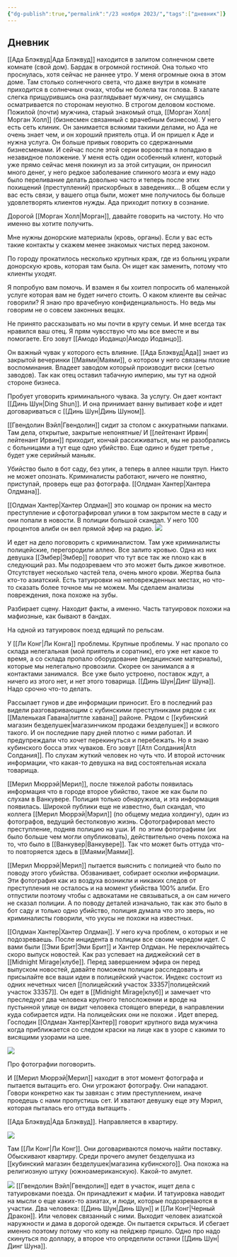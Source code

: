 ```yaml
---
{"dg-publish":true,"permalink":"/23 ноября 2023/","tags":["дневник"]}
---
```


## Дневник
[[Ада Блэквуд\|Ада Блэквуд]] находится в залитом солнечном свете комнате (свой дом). Бардак в огромной гостиной. Она только что проснулась, хотя сейчас не раннее утро. У меня огромные окна в этом доме. Там столько солнечного света, что даже внутри в комнате приходится в солнечных очках, чтобы не болела так голова. В халате слегка прищурившись она разглядывает мужчину, он смущаясь осматривается по сторонам неуютно. В строгом деловом костюме. Пожилой (почти) мужчина, старый знакомый отца, [[Морган Холл\|Морган Холл]] (бизнесмен связанный с врачебным бизнесом). У него есть сеть клиник. Он занимается всякими такими делами, но Ада не очень знает чем, и он хороший приятель отца. И он пришел к Аде и нужна услуга. Он больше привык говорить со сдержанными бизнесменами. И сейчас после этой серии воровства я попадаю в незавидное положение. У меня есть один особенный клиент, который уже прямо сейчас меня покинул из за этой ситуации, он приносил много денег, у него редкое заболевание спинного мозга и ему надо было переливание делать довольно часто и теперь после этих похищений (преступлений) прискорбных в заведениях... В общем если у вас есть связи, у вашего отца были, может мне получилось бы больше удовлетворять клиентов нужды. Ада приходит потиху в сознание.

Дорогой [[Морган Холл\|Морган]], давайте говорить на чистоту. Но что именно вы хотите получить.

Мне нужны донорские материалы (кровь, органы). Если у вас есть такие контакты у скажем менее знакомых чистых перед законом.

По городу прокатилось несколько крупных краж, где из больниц украли донорскую кровь, которая там была. Он ищет как заменить, потому что клиенты уходят.

Я попробую вам помочь. И взамен я бы хоител попросить об маленькой услуге которая вам не будет ничего стоить. О каком клиенте вы сейчас говорили? Я знаю про врачебную конфиденциальность. Но ведь мы говорим не о совсем законных вещах.

Не принято рассказывать но мы почти в кругу семьи. И мне всегда так нравился ваш отец. Я прям чувсствую что мы все вместе и вы помогаете. Его зовут [[Амодо Иоданцо\|Амодо Иоданцо]].

Он важный чувак у которого есть влияние. [[Ада Блэквуд\|Ада]] знает из закрытой вечеринки [[Маями\|Маями]], о котором у него связаны плохие воспоминания. Владеет заводом который производит виски (сетью заводов). Так как отец оставил табачную империю, мы тут на одной стороне бизнеса.

Пробует уговорить криминального чувака. За услугу. Он дает контакт [[Динь Шун\|Ding Shun]]. И она принимает ванну выпивает кофе и идет договариваться с [[Динь Шун\|Динь Шуном]].

[[Гвендолин Вэйл\|Гвендолин]] сидит за столом с аккуратными папками. Там дела, открытые, закрытые непонятные/ И [[лейтенант Ирвин\|лейтенант Ирвин]] приходит, кончай рассиживаться, мы не разобрались с больницами а тут еще одно убийство. Еще одино и будет третье , будет уже серийный маньяк.

Убийство было в бот саду, без улик, а теперь в аллее нашли труп. Никто не может опознать. Криминалисты работают, ничего не понятно, приступай, проверь еще раз фотографа. [[Олдман Хантер\|Хантера Олдмана]].

[[Олдман Хантер\|Хантер Олдман]] это кошмар он проник на место преступление и сфотографировал улики в том закрытом месте в саду и они попали в новости. В полиции большой скандал. У него 100 процентов алиби он вел прямой эфир на радио.
![](https://foundry.owlbeardm.com/dresden/spoilers/photo_2023-11-23_18-51-27.jpg)

И едет на дело поговорить с криминалистом. Там уже криминалисты полицейские, перегородили аллею. Все залито кровью. Одна из них девушка [[Эмбер\|Эмбер]] говорит что тут все так же плохо как в следующий раз. Мы подозреваем что это может быть дикое животное. Отсутствует несколько частей тела, очень много крови. Жертва была кто-то азиатский. Есть татуировки на неповрежденных местах, но что-то сказать более точное мы не можем. Мы сделаем анализы повреждения, пока похоже на зубы. 

Разбирает сцену. Находит факты, а именно. Часть татуировок похожи на мафиозные, как бывают в бандах.

На одной из татуировок поезд едящий по рельсам.

У [[Ли Конг\|Ли Конга]] проблемы. Крупные проблемы. У нас пропало со склада нелегальная (мой приятель и соратник), его уже нет какое то время, а со склада пропало оборудование (медицинские материалы), которые мы нелегально провозили. Скорее он занимался а я контактами занимался.  Все уже было устроено, поставок ждут, а ничего из этого нет, и нет этого товарища. [[Динь Шун\|Динг Шуна]]. Надо срочно что-то делать.

Рассылает гунов и две информации приносит. Его в последний раз видели разговаривающим с кубинскими преступниками рядом с их [[Маленькая Гавана\|литтле хавана]] районе. Рядом с [[кубинский магазин безделушек\|магазинчиком продажи безделушек]] и всякого такого. И он последние пару дней плотно с ними работал. И предупреждали что хочет перекинуться и перебежать. Но я знаю кубинского босса этих чуваков. Его зовут [[Атл Солдания\|Атл Солдания]]. По слухам жуткий человек но чуть что. И второй источник информации, что какая-то девушка на вид состоятельная искала товарища.

[[Мерил Мюррэй\|Мерил]], после тяжелой работы появилась информация что в городе второе убийство, такое же как были по слухам в Ванкувере. Полиция только обнаружила, и эта информация появилась. Широкой публики еще не известно, был скандал, что коллега [[Мерил Мюррэй\|Мэрил]] (по общему медиа холдингу), один из фотографов, ведущий бестолковую жизнь. Сфотографировал место преступление, подняв полицию на уши. И  по этим фотографиям (их было больше чем могли опубликовать), действительно очень похожа на то, что было в [[Ванкувер\|Ванкувере]]. Так что может быть оттуда что-то повторяется здесь в [[Маями\|Маями]].

[[Мерил Мюррэй\|Мерил]] пытается выяснить с полицией что было по поводу этого убийства. Обзванивает, собирает осколки информации. Эти фотография как из воздуха возникли и никаких следов от преступления не осталось и на момент убийства 100% алиби. Его отпустили поэтому чтобы с адвокатами не связываться, а он сам ничего не сказал полиции. А по поводу деталей изначально, так как это было в бот саду и только одно убийство, полиция думала что это зверь, но криминалисты говорили, что укусы не похожи на известных.

[[Олдман Хантер\|Хантер Олдман]]. У него куча проблем, о которых и не подозреваешь. После инцидента в полиции все своим чередом идет. С вами были [[Эми Брит\|Эми Брит]] и Хантер Олдман. Не переключайтесь скоро выпуск новостей. Как раз успевает на диджейский сет в [[Midnight Mirage\|клубе]]. Перед завершением эфира он перед выпуском новостей, давайте поможем полиции расследовать и присылайте все ваши идеи в полицейский участок. Индекс состоит из одних нечетных чисел [[полицейский участок 33357\|полицейский участок 33357]]. Он едет в [[Midnight Mirage\|клуб]] и замечает что преследуют два человека крупного телосложении и вроде на пустынной улице он видит человека стоящего впереди, в направлении куда собирается идти. На полицейских они не похожи . Идет вперед. Господин [[Олдман Хантер\|Хантер]] говорит крупного вида мужчина когда приближается со следом краски на лице как в узоре с какими то висящими узорами на шее.

![](https://foundry.owlbeardm.com/dresden/spoilers/photo_2023-11-23_04-34-34.jpg)

Про фотографии поговорить.

И [[Мерил Мюррэй\|Мерил]] находит в этот момент фотографа и пытается вытащить его. Они угрожают фотографу. Они нападают. Говори конкретно как ты завязан с этим преступлением, иначе проедешь с нами пропустишь сет. И хватают девушку еще эту Мэрил, которая пыталась его оттуда вытащить .

[[Ада Блэквуд\|Ада Блэквуд]]. Направляется в квартиру.

![](https://foundry.owlbeardm.com/dresden/spoilers/photo_2023-11-23_18-51-29.jpg)

Там [[Ли Конг\|Ли Конг]]. Они договариваются помочь найти поставку. Обыскивают квартиру. Среди прочего амулет безделушка из [[кубинский магазин безделушек\|магазина кубинского]]. Она похожа на религиозную штуку (южноамериканскую). Какой-то амулет.

![](https://foundry.owlbeardm.com/dresden/scenes/scene-1.webp)
[[Гвендолин Вэйл\|Гвендолин]] едет в участок, ищет дела с татуировками поезда. Он принадлежит к мафии. И татуировка наводит на мысли о еще каких-то азиатах, и люди, которые подозреваются в участии. Два человека: [[Динь Шун\|Динь Шун]] и [[Ли Конг\|Черный Дракон]]. Или человек связанный с ними. Выходит человек азиатской наружности и дама в дорогой одежде. Он пытается скрыться. И сбегает именно поэтому потому что копу на пейджер пришло. Одно про надо скинуться по доллару, а второе что определили останки [[Динь Шун\|Динг Шуна]].
